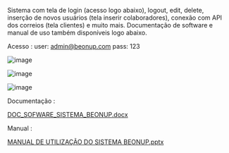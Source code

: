 




Sistema com tela de login (acesso logo abaixo), logout, edit, delete, inserção de novos usuários (tela inserir colaboradores),
conexão com API dos correios (tela clientes) e muito mais. Documentação de software e manual de uso também disponíveis logo abaixo.

 
Acesso : user: admin@beonup.com
         pass: 123
         
![image](https://user-images.githubusercontent.com/71047937/154754306-4c3cf859-29d8-425c-ae80-b496d4fd8ed4.png)

![image](https://user-images.githubusercontent.com/71047937/154754181-4afdcc39-3127-4c7d-903e-80e88d7a5fe3.png)

![image](https://user-images.githubusercontent.com/71047937/154754360-de850e87-a457-4c01-996f-74736616c157.png)


Documentação : 

[DOC_SOFWARE_SISTEMA_BEONUP.docx](https://github.com/PedroColletti/Formulario-CRUD/files/6697494/DOC_SOFWARE_SISTEMA_BEONUP.docx)

Manual :

[MANUAL DE UTILIZAÇÃO DO SISTEMA BEONUP.pptx](https://github.com/PedroColletti/Formulario-CRUD/files/6697496/MANUAL.DE.UTILIZACAO.DO.SISTEMA.BEONUP.pptx)

